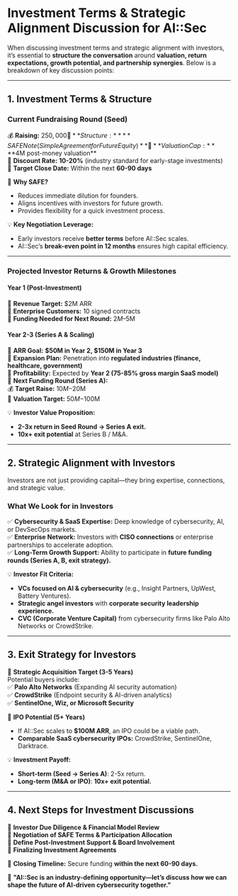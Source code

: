 # **Investment Terms & Strategic Alignment Discussion for AI::Sec**

When discussing investment terms and strategic alignment with investors, it’s essential to **structure the conversation** around **valuation, return expectations, growth potential, and partnership synergies**. Below is a breakdown of key discussion points:

---

## **1. Investment Terms & Structure**

### **Current Fundraising Round (Seed)**

💰 **Raising:** $250,000  
📍 **Structure:** **SAFE Note (Simple Agreement for Future Equity)**  
📍 **Valuation Cap:** **$4M post-money valuation**  
📍 **Discount Rate:** **10-20%** (industry standard for early-stage investments)  
📍 **Target Close Date:** Within the next **60-90 days**  

🔹 **Why SAFE?**  

- Reduces immediate dilution for founders.  
- Aligns incentives with investors for future growth.  
- Provides flexibility for a quick investment process.  

💡 **Key Negotiation Leverage:**  

- Early investors receive **better terms** before AI::Sec scales.  
- AI::Sec’s **break-even point in 12 months** ensures high capital efficiency.  

---

### **Projected Investor Returns & Growth Milestones**

#### **Year 1 (Post-Investment)**

📍 **Revenue Target:** $2M ARR  
📍 **Enterprise Customers:** 10 signed contracts  
📍 **Funding Needed for Next Round:** $2M–$5M  

#### **Year 2-3 (Series A & Scaling)**

📍 **ARR Goal:** **$50M in Year 2, $150M in Year 3**  
📍 **Expansion Plan:** Penetration into **regulated industries (finance, healthcare, government)**  
📍 **Profitability:** Expected by **Year 2 (75-85% gross margin SaaS model)**  
📍 **Next Funding Round (Series A):**  
💰 **Target Raise:** $10M-$20M  
📍 **Valuation Target:** $50M-$100M  

💡 **Investor Value Proposition:**  

- **2-3x return in Seed Round → Series A exit.**  
- **10x+ exit potential** at Series B / M&A.  

---

## **2. Strategic Alignment with Investors**

Investors are not just providing capital—they bring expertise, connections, and strategic value.  

### **What We Look for in Investors**

✅ **Cybersecurity & SaaS Expertise:** Deep knowledge of cybersecurity, AI, or DevSecOps markets.  
✅ **Enterprise Network:** Investors with **CISO connections** or enterprise partnerships to accelerate adoption.  
✅ **Long-Term Growth Support:** Ability to participate in **future funding rounds (Series A, B, exit strategy).**  

💡 **Investor Fit Criteria:**  

- **VCs focused on AI & cybersecurity** (e.g., Insight Partners, UpWest, Battery Ventures).  
- **Strategic angel investors** with **corporate security leadership experience.**  
- **CVC (Corporate Venture Capital)** from cybersecurity firms like Palo Alto Networks or CrowdStrike.  

---

## **3. Exit Strategy for Investors**

📍 **Strategic Acquisition Target (3-5 Years)**  
Potential buyers include:  
✅ **Palo Alto Networks** (Expanding AI security automation)  
✅ **CrowdStrike** (Endpoint security & AI-driven analytics)  
✅ **SentinelOne, Wiz, or Microsoft Security**  

📍 **IPO Potential (5+ Years)**  

- If AI::Sec scales to **$100M ARR**, an IPO could be a viable path.  
- **Comparable SaaS cybersecurity IPOs:** CrowdStrike, SentinelOne, Darktrace.  

💡 **Investment Payoff:**  

- **Short-term (Seed → Series A)**: 2-5x return.  
- **Long-term (M&A or IPO)**: **10x+ exit potential.**  

---

## **4. Next Steps for Investment Discussions**

📌 **Investor Due Diligence & Financial Model Review**  
📌 **Negotiation of SAFE Terms & Participation Allocation**  
📌 **Define Post-Investment Support & Board Involvement**  
📌 **Finalizing Investment Agreements**  

📍 **Closing Timeline:** Secure funding **within the next 60-90 days.**  

🚀 **"AI::Sec is an industry-defining opportunity—let’s discuss how we can shape the future of AI-driven cybersecurity together."**  

